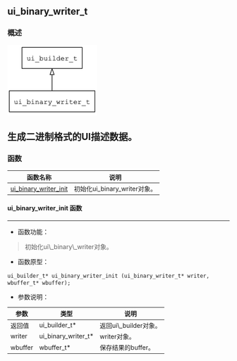 ## ui\_binary\_writer\_t
### 概述
![image](images/ui_binary_writer_t_0.png)

生成二进制格式的UI描述数据。
----------------------------------
### 函数
<p id="ui_binary_writer_t_methods">

| 函数名称 | 说明 | 
| -------- | ------------ | 
| <a href="#ui_binary_writer_t_ui_binary_writer_init">ui\_binary\_writer\_init</a> | 初始化ui\_binary\_writer对象。 |
#### ui\_binary\_writer\_init 函数
-----------------------

* 函数功能：

> <p id="ui_binary_writer_t_ui_binary_writer_init">初始化ui\_binary\_writer对象。

* 函数原型：

```
ui_builder_t* ui_binary_writer_init (ui_binary_writer_t* writer, wbuffer_t* wbuffer);
```

* 参数说明：

| 参数 | 类型 | 说明 |
| -------- | ----- | --------- |
| 返回值 | ui\_builder\_t* | 返回ui\\_builder对象。 |
| writer | ui\_binary\_writer\_t* | writer对象。 |
| wbuffer | wbuffer\_t* | 保存结果的buffer。 |
